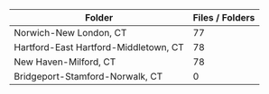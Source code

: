 | Folder                                |   Files / Folders |
|---------------------------------------|-------------------|
| Norwich-New London, CT                |                77 |
| Hartford-East Hartford-Middletown, CT |                78 |
| New Haven-Milford, CT                 |                78 |
| Bridgeport-Stamford-Norwalk, CT       |                 0 |